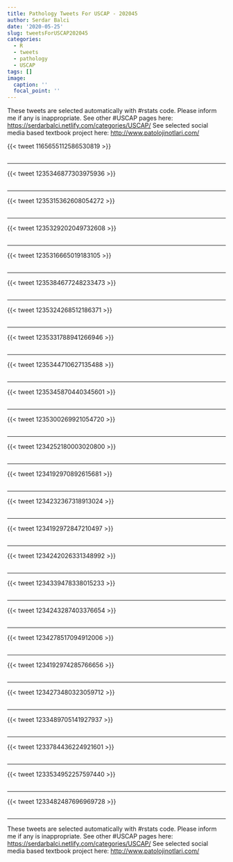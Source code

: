 ```yaml
---
title: Pathology Tweets For USCAP - 202045
author: Serdar Balci
date: '2020-05-25'
slug: tweetsForUSCAP202045
categories:
  - R
  - tweets
  - pathology
  - USCAP
tags: []
image:
  caption: ''
  focal_point: ''
---
```



These tweets are selected automatically with #rstats code. Please inform me if any is inappropriate.
See other #USCAP pages here: https://serdarbalci.netlify.com/categories/USCAP/ 
See selected social media based textbook project here: http://www.patolojinotlari.com/

{{< tweet 1165655112586530819 >}}
<br>
<br>
<hr>
{{< tweet 1235346877303975936 >}}
<br>
<br>
<hr>
{{< tweet 1235315362608054272 >}}
<br>
<br>
<hr>
{{< tweet 1235329202049732608 >}}
<br>
<br>
<hr>
{{< tweet 1235316665019183105 >}}
<br>
<br>
<hr>
{{< tweet 1235384677248233473 >}}
<br>
<br>
<hr>
{{< tweet 1235324268512186371 >}}
<br>
<br>
<hr>
{{< tweet 1235331788941266946 >}}
<br>
<br>
<hr>
{{< tweet 1235344710627135488 >}}
<br>
<br>
<hr>
{{< tweet 1235345870440345601 >}}
<br>
<br>
<hr>
{{< tweet 1235300269921054720 >}}
<br>
<br>
<hr>
{{< tweet 1234252180003020800 >}}
<br>
<br>
<hr>
{{< tweet 1234192970892615681 >}}
<br>
<br>
<hr>
{{< tweet 1234232367318913024 >}}
<br>
<br>
<hr>
{{< tweet 1234192972847210497 >}}
<br>
<br>
<hr>
{{< tweet 1234242026331348992 >}}
<br>
<br>
<hr>
{{< tweet 1234339478338015233 >}}
<br>
<br>
<hr>
{{< tweet 1234243287403376654 >}}
<br>
<br>
<hr>
{{< tweet 1234278517094912006 >}}
<br>
<br>
<hr>
{{< tweet 1234192974285766656 >}}
<br>
<br>
<hr>
{{< tweet 1234273480323059712 >}}
<br>
<br>
<hr>
{{< tweet 1233489705141927937 >}}
<br>
<br>
<hr>
{{< tweet 1233784436224921601 >}}
<br>
<br>
<hr>
{{< tweet 1233534952257597440 >}}
<br>
<br>
<hr>
{{< tweet 1233482487696969728 >}}
<br>
<br>
<hr>


These tweets are selected automatically with #rstats code. Please inform me if any is inappropriate.
See other #USCAP pages here: https://serdarbalci.netlify.com/categories/USCAP/ 
See selected social media based textbook project here: http://www.patolojinotlari.com/
